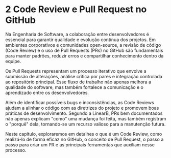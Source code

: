 # 2 Code Review e Pull Request no GitHub

Na Engenharia de Software, a colaboração entre desenvolvedores é essencial para garantir qualidade e evolução contínua dos projetos. Em ambientes corporativos e comunidades open-source, a revisão de código (Code Review) e o uso de Pull Requests (PRs) no GitHub são fundamentais para manter padrões, reduzir erros e compartilhar conhecimento dentro da equipe.

Os Pull Requests representam um processo iterativo que envolve a submissão de alterações, análise crítica por pares e integração controlada ao repositório principal. Esse fluxo de trabalho não apenas melhora a qualidade do software, mas também fortalece a comunicação e o aprendizado entre os desenvolvedores.

Além de identificar possíveis bugs e inconsistências, as Code Reviews ajudam a alinhar o código com as diretrizes do projeto e promovem boas práticas de desenvolvimento. Segundo a LinearB, PRs bem documentados não apenas explicam "como" uma mudança foi feita, mas também registram o "porquê" dela, tornando-se um recurso valioso para a manutenção futura.

Neste capítulo, exploraremos em detalhes o que é um Code Review, como realizá-lo de forma eficaz no GitHub, o conceito de Pull Request, o passo a passo para criar um PR e as principais ferramentas que auxiliam nesse processo.